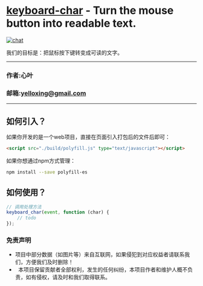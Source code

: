[keyboard-char](https://github.com/yelloxing/keyboard-char.js) - Turn the mouse button into readable text.
==================================================

[![chat](https://github.com/yelloxing/clay-core/blob/master/data/chat.svg)](https://github.com/yelloxing/keyboard-char.js/issues)

我们的目标是：把鼠标按下键转变成可读的文字。

****
### 作者:心叶
### 邮箱:yelloxing@gmail.com
****

如何引入？
--------------------------------------
如果你开发的是一个web项目，直接在页面引入打包后的文件后即可：

```html
<script src="./build/polyfill.js" type="text/javascript"></script>
```

如果你想通过npm方式管理：

```bash
npm install --save polyfill-es
```

如何使用？
--------------------------------------
```js
// 调用处理方法
keyboard_char(event, function (char) {
    // todo
});
```

### 免责声明

*   项目中部分数据（如图片等）来自互联网，如果侵犯到对应权益者请联系我们，方便我们及时删除！
*   本项目保留贡献者全部权利，发生的任何纠纷，本项目作者和维护人概不负责，如有侵权，请及时和我们取得联系。
